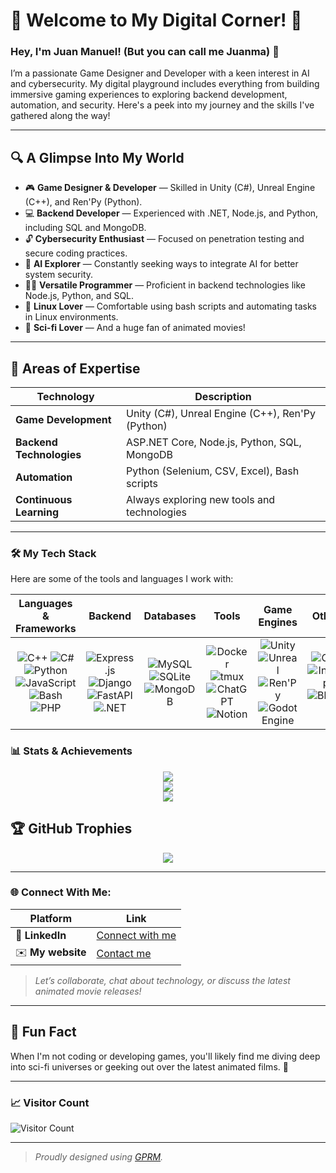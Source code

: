 # 💫 Welcome to My Digital Corner! 👾

### Hey, I'm Juan Manuel! (But you can call me Juanma) 👋
I’m a passionate Game Designer and Developer with a keen interest in AI and cybersecurity. My digital playground includes everything from building immersive gaming experiences to exploring backend development, automation, and security. Here's a peek into my journey and the skills I've gathered along the way!

---

## 🔍 A Glimpse Into My World
- 🎮 **Game Designer & Developer** — Skilled in Unity (C#), Unreal Engine (C++), and Ren'Py (Python).
- 💻 **Backend Developer** — Experienced with .NET, Node.js, and Python, including SQL and MongoDB.
- 🔓 **Cybersecurity Enthusiast** — Focused on penetration testing and secure coding practices.
- 🤖 **AI Explorer** — Constantly seeking ways to integrate AI for better system security.
- 🧑‍💼 **Versatile Programmer** — Proficient in backend technologies like Node.js, Python, and SQL.
- 🐧 **Linux Lover** — Comfortable using bash scripts and automating tasks in Linux environments.
- 🌌 **Sci-fi Lover** — And a huge fan of animated movies!

---

## 🎯 Areas of Expertise
| Technology | Description |
|------------|-------------|
| **Game Development** | Unity (C#), Unreal Engine (C++), Ren'Py (Python) |
| **Backend Technologies** | ASP.NET Core, Node.js, Python, SQL, MongoDB |
| **Automation** | Python (Selenium, CSV, Excel), Bash scripts |
| **Continuous Learning** | Always exploring new tools and technologies |

---

### 🛠️ My Tech Stack
Here are some of the tools and languages I work with:

| Languages & Frameworks | Backend | Databases | Tools | Game Engines | Others |
|:---:|:---:|:---:|:---:|:---:|:---:|
| ![C++](https://img.shields.io/badge/C++-%2300599C.svg?logo=c%2B%2B&logoColor=white) ![C#](https://custom-icon-badges.demolab.com/badge/C%23-%23239120.svg?logo=cshrp&logoColor=white) ![Python](https://img.shields.io/badge/Python-3776AB?logo=python&logoColor=fff) ![JavaScript](https://img.shields.io/badge/JavaScript-F7DF1E?logo=javascript&logoColor=333) ![Bash](https://img.shields.io/badge/Bash-4EAA25?logo=gnubash&logoColor=fff) ![PHP](https://img.shields.io/badge/php-%23777BB4.svg?&logo=php&logoColor=white) | ![Express.js](https://img.shields.io/badge/Express.js-%23404d59.svg?logo=express&logoColor=%2361DAFB) ![Django](https://img.shields.io/badge/Django-%23092E20.svg?logo=django&logoColor=white) ![FastAPI](https://img.shields.io/badge/FastAPI-009485.svg?logo=fastapi&logoColor=white) ![.NET](https://img.shields.io/badge/.NET-512BD4?logo=dotnet&logoColor=fff) | ![MySQL](https://img.shields.io/badge/MySQL-4479A1?logo=mysql&logoColor=fff) ![SQLite](https://img.shields.io/badge/SQLite-%2307405e.svg?logo=sqlite&logoColor=white) ![MongoDB](https://img.shields.io/badge/MongoDB-%234ea94b.svg?logo=mongodb&logoColor=white) | ![Docker](https://img.shields.io/badge/docker-%230db7ed.svg?style=flat&logo=docker&logoColor=white) ![tmux](https://img.shields.io/badge/tmux-1BB91F?logo=tmux&logoColor=fff) ![ChatGPT](https://img.shields.io/badge/ChatGPT-74aa9c?logo=openai&logoColor=white) ![Notion](https://img.shields.io/badge/Notion-000?logo=notion&logoColor=fff) | ![Unity](https://img.shields.io/badge/Unity-%2320232a.svg?style=flat&logo=unity&logoColor=white) ![Unreal](https://img.shields.io/badge/Unreal-%2320232a.svg?style=flat&logo=unreal-engine&logoColor=white) ![Ren'Py](https://img.shields.io/badge/Ren'Py-FF7F7F?logo=Renpy&logoColor=fff) ![Godot Engine](https://img.shields.io/badge/Godot-%23FFFFFF.svg?logo=godot-engine)| ![Gimp](https://img.shields.io/badge/Gimp-5C5543?logo=gimp&logoColor=white) ![Inkscape](https://img.shields.io/badge/Inkscape-000000?logo=Inkscape&logoColor=white) ![Blender](https://img.shields.io/badge/Blender-%23F5792A.svg?logo=blender&logoColor=white) |



### 📊 Stats & Achievements
<div align="center">
  <img src="https://github-readme-stats.vercel.app/api?username=jromano743&theme=gruvbox&hide_border=true&include_all_commits=true&count_private=true">
  <br>
  <img src="https://github-readme-streak-stats.herokuapp.com/?user=jromano743&theme=gruvbox&hide_border=true">
  <br>
  <img src="https://github-readme-stats.vercel.app/api/top-langs/?username=jromano743&theme=gruvbox&hide_border=true&include_all_commits=true&count_private=true&layout=compact">
</div>

## 🏆 GitHub Trophies
<div align="center">
  <img src="https://github-profile-trophy.vercel.app/?username=jromano743&theme=onedark&no-frame=true&no-bg=true&column=4">
</div>

---

### 🌐 Connect With Me:
| Platform  | Link  |
|-----------|-------|
| 💼 **LinkedIn** | [Connect with me](https://www.linkedin.com/in/juanma-rs/) |
| ✉️ **My website** | [Contact me](https://bento.me/jotaeme) |

> _Let’s collaborate, chat about technology, or discuss the latest animated movie releases!_
> 
---

## 👾 Fun Fact
When I'm not coding or developing games, you'll likely find me diving deep into sci-fi universes or geeking out over the latest animated films. 🌌

---

### 📈 Visitor Count
![Visitor Count](https://visitcount.itsvg.in/api?id=jromano743&icon=0&color=0&style=flat)

---

> _Proudly designed using [GPRM](https://gprm.itsvg.in)._

